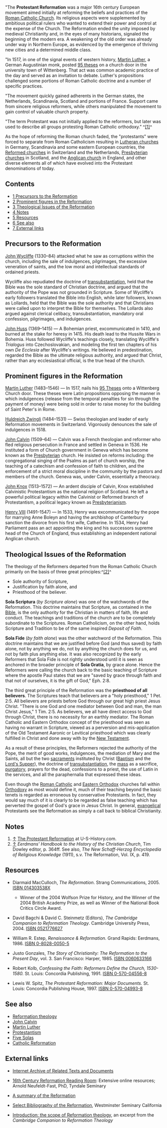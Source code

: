 "The **Protestant Reformation** was a major 16th century European
movement aimed initially at reforming the beliefs and practices of
the
[Roman Catholic Church](Roman_Catholic_Church "Roman Catholic Church").
Its religious aspects were supplemented by ambitious political
rulers who wanted to extend their power and control at the expense
of the Church. The Reformation ended the unity imposed by medieval
Christianity and, in the eyes of many historians, signaled the
beginning of the modern era. A weakening of the old order was
already under way in Northern Europe, as evidenced by the emergence
of thriving new cities and a determined middle class.

"In 1517, in one of the signal events of western history,
[Martin Luther](Martin_Luther "Martin Luther"), a German
Augustinian monk, posted [95 theses](95_Theses "95 Theses") on a
church door in the university town of Wittenberg. That act was
common academic practice of the day and served as an invitation to
debate. Luther's propositions challenged some portions of Roman
Catholic doctrine and a number of specific practices.

"The movement quickly gained adherents in the German states, the
Netherlands, Scandinavia, Scotland and portions of France. Support
came from sincere religious reformers, while others manipulated the
movement to gain control of valuable church property.

"The term Protestant was not initially applied to the reformers,
but later was used to describe all groups protesting Roman Catholic
orthodoxy." ^[[1]](#note-0)^

As the hope of reforming the Roman church faded, the "protestants"
were forced to separate from Roman Catholicism resulting in
[Lutheran churches](Lutheran "Lutheran") in Germany, Scandinavia
and some eastern European countries, the
[Reformed churches](Reformed_churches "Reformed churches") in
Switzerland and the Netherlands,
[Presbyterian churches](Presbyterian "Presbyterian") in Scotland,
and the [Anglican church](Anglicanism "Anglicanism") in England,
and other diverse elements all of which have evolved into the
Protestant denominations of today.

## Contents

-   [1 Precursors to the Reformation](#Precursors_to_the_Reformation)
-   [2 Prominent figures in the Reformation](#Prominent_figures_in_the_Reformation)
-   [3 Theological Issues of the Reformation](#Theological_Issues_of_the_Reformation)
-   [4 Notes](#Notes)
-   [5 Resources](#Resources)
-   [6 See also](#See_also)
-   [7 External links](#External_links)

## Precursors to the Reformation

[John Wycliffe](John_Wycliffe "John Wycliffe") (1330–84) attacked
what he saw as corruptions within the church, including the sale of
indulgences, pilgrimages, the excessive veneration of saints, and
the low moral and intellectual standards of ordained priests.

Wycliffe also repudiated the doctrine of
[transubstantiation](Transubstantiation "Transubstantiation"), held
that the Bible was the sole standard of Christian doctrine, and
argued that the authority of the Pope was not grounded in
Scripture. Some of Wycliffe's early followers translated the Bible
into English, while later followers, known as Lollards, held that
the Bible was the sole authority and that Christians were called
upon to interpret the Bible for themselves. The Lollards also
argued against clerical celibacy, transubstantiation, mandatory
oral confession, pilgrimages, and indulgences.

[John Huss](John_Huss "John Huss") (1369–1415) — A Bohemian priest,
excommunicated in 1410, and burned at the stake for heresy in 1415.
His death lead to the Hussite Wars in Bohemia. Huss followed
Wycliffe's teachings closely, translating Wycliffe's *Trialogus*
into Czechoslovakian, and modeling the first ten chapters of his
own *De Ecclesia* after Wycliffe's writings. He believed in
predestination, regarded the Bible as the ultimate religious
authority, and argued that Christ, rather than any ecclesiastical
official, is the true head of the church.

## Prominent figures in the Reformation

[Martin Luther](Martin_Luther "Martin Luther") (1483–1546) — In
1517, nails his [95 Theses](95_Theses "95 Theses") onto a
Wittenberg Church door. These theses were Latin propositions
opposing the manner in which indulgences (release from the temporal
penalties for sin through the payment of money) were being sold in
order to raise money for the building of Saint Peter's in Rome.

[Huldreich Zwingli](Huldreich_Zwingli "Huldreich Zwingli")
(1484–1531) — Swiss theologian and leader of early Reformation
movements in Switzerland. Vigorously denounces the sale of
indulgences in 1518.

[John Calvin](John_Calvin "John Calvin") (1509–64) — Calvin was a
French theologian and reformer who fled religious persecution in
France and settled in Geneva in 1536. He instituted a form of
Church government in Geneva which has become known as the
[Presbyterian](Presbyterian "Presbyterian") church. He insisted on
reforms including: the congregational singing of the Psalms as part
of church worship, the teaching of a catechism and confession of
faith to children, and the enforcement of a strict moral discipline
in the community by the pastors and members of the church. Geneva
was, under Calvin, essentially a theocracy.

[John Knox](John_Knox "John Knox") (1513–1572) — An ardent disciple
of Calvin, Knox established Calvinistic Protestantism as the
national religion of Scotland. He left a powerful political legacy
within the Calvinist or Reformed branch of Protestantism, a
political legacy known as
[Presbyterianism](Presbyterian "Presbyterian").

[Henry VIII](http://www.wikipedia.org/wiki/Henry_VIII "wikipedia:Henry VIII")
(1491–1547) — In 1533, Henry was excommunicated by the pope for
marrying Anne Boleyn and having the archbishop of Canterbury
sanction the divorce from his first wife, Catherine. In 1534, Henry
had Parliament pass an act appointing the king and his successors
supreme head of the Church of England, thus establishing an
independent national Anglican church.

## Theological Issues of the Reformation

The theology of the Reformers departed from the Roman Catholic
Church primarily on the basis of three great
principles:^[[2]](#note-Doyler364f)^

-   Sole authority of Scripture,
-   Justification by faith alone, and
-   Priesthood of the believer.

**Sola Scriptura** (*by Scripture alone*) was one of the watchwords
of the Reformation. This doctrine maintains that Scripture, as
contained in the [Bible](Bible "Bible"), is the only authority for
the Christian in matters of faith, life and conduct. The teachings
and traditions of the church are to be completely subordinate to
the Scriptures. Roman Catholicism, on the other hand, holds
Scripture and Tradition to be of the same inspired
*Deposit of Faith*.

**Sola Fide** (*by faith alone*) was the other watchword of the
Reformation. This doctrine maintains that we are justified before
God (and thus saved) by faith alone, not by anything we do, not by
anything the church does for us, and not by faith plus anything
else. It was also recognized by the early Reformers that Sola Fide
is not rightly understood until it is seen as anchored in the
broader principle of **Sola Gratia**, by grace alone. Hence the
Reformers were calling the church back to the basic teaching of
Scripture where the apostle Paul states that we are "saved by grace
through faith and that not of ourselves, it is the gift of God,"
Eph. 2:8.

The third great principle of the Reformation was the
**priesthood of all believers**. The Scriptures teach that
believers are a "holy priesthood," 1 Pet. 2:5. All believers are
priests before God through our great high priest Jesus Christ.
"There is one God and one mediator between God and man, the man
Christ Jesus," 1 Tim. 2:5. As believers, we all have direct access
to God through Christ, there is no necessity for an earthly
mediator. The Roman Catholic and Eastern Orthodox concept of the
priesthood was seen as having no warrant in Scripture, viewed as a
perversion and mis-application of the Old Testament Aaronic or
Levitical priesthood which was clearly fulfilled in Christ and done
away with by the [New Testament](New_Testament "New Testament").

As a result of these principles, the Reformers rejected the
authority of the Pope, the merit of good works, indulgences, the
mediation of Mary and the Saints, all but the two
[sacraments](Sacraments "Sacraments") instituted by Christ
([Baptism](Baptism "Baptism") and the
[Lord's Supper](Lord's_Supper "Lord's Supper")), the doctrine of
[transubstantiation](Transubstantiation "Transubstantiation"), the
[mass](Mass "Mass") as a sacrifice,
[purgatory](Purgatory "Purgatory"), prayers for the dead,
confessions to a priest, the use of Latin in the services, and all
the paraphernalia that expressed these ideas.

Even though the [Roman Catholic](Roman_Catholic "Roman Catholic")
and [Eastern Orthodox](Eastern_Orthodox "Eastern Orthodox")
churches fall within [Orthodoxy](Orthodox "Orthodox") as most would
define it, much of their teaching beyond the basic tenets is
regarded as erroneous by conservative Protestants. In fact, they
would say much of it is clearly to be regarded as false teaching
which has perverted the gospel of God's grace in Jesus Christ. In
general, [evangelical](Evangelicalism "Evangelicalism") Protestants
see the Reformation as simply a call back to biblical
Christianity.

## Notes

1.  [↑](#ref-0)
    [The Protestant Reformation](http://www.u-s-history.com/pages/h1136.html)
    at U-S-History.com.
2.  [↑](#ref-Doyler364f_0)
    *Eerdmans' Handbook to the History of the Christian Church*, Tim
    Dowley editor, p. 364ff. See also,
    *The New Schaff-Herzog Encyclopedia of Religious Knowledge* (1911),
    s.v. The Reformation, Vol. IX, p. 419.

## Resources

-   Diarmaid MacCulloch, *The Reformation*. Strang Communications,
    2005.
    [ISBN 014303538X](http://www.theopedia.com/Special:BookSources/014303538X)
    -   Winner of the 2004 Wolfson Prize for History, and the Winner of
        the 2004 British Academy Prize, as well as Winner of the National
        Book Critics Circle Award.

-   David Bagchi & David C. Steinmetz (Editors),
    *The Cambridge Companion to Reformation Theology*. Cambridge
    University Press, 2004.
    [ISBN 0521776627](http://www.theopedia.com/Special:BookSources/0521776627)
-   William R. Estep, *Renaissance & Reformation.* Grand Rapids:
    Eerdmans, 1986.
    [ISBN 0-8028-0050-5](http://www.theopedia.com/Special:BookSources/0802800505)
-   Justo Gonzales,
    *The Story of Christianity: The Reformation to the Present Day*,
    vol. 3. San Francisco: Harper, 1985.
    [ISBN 0060633166](http://www.theopedia.com/Special:BookSources/0060633166)
-   Robert Kolb,
    *Confessing the Faith: Reformers Define the Church, 1530-1580.* St.
    Louis: Concordia Publishing, 1991.
    [ISBN 0-570-04556-8](http://www.theopedia.com/Special:BookSources/0570045568)
-   Lewis W. Spitz, *The Protestant Reformation: Major Documents.*
    St. Louis: Concordia Publishing House, 1997.
    [ISBN 0-570-04993-8](http://www.theopedia.com/Special:BookSources/0570049938)

## See also

-   [Reformation theology](Reformation_theology "Reformation theology")
-   [John Calvin](John_Calvin "John Calvin")
-   [Martin Luther](Martin_Luther "Martin Luther")
-   [Protestantism](Protestantism "Protestantism")
-   [Five Solas](Five_Solas "Five Solas")
-   [Catholic Reformation](Catholic_Reformation "Catholic Reformation")

## External links

-   [Internet Archive of Related Texts and Documents](http://history.hanover.edu/early/prot.html)

-   [16th Century Reformation Reading Room](http://www.tyndale.ca/seminary/mtsmodular/reading-rooms/history/16th-century):
    Extensive online resources; Arnold Neufeldt-Fast, PhD, Tyndale
    Seminary
-   [A summary of the Reformation](http://www.lepg.org/religion.htm)
-   [Select Bibliography of the Reformation](http://www.wscal.edu/clark/refbibliography.php),
    Westminster Seminary California
-   [Introduction: the scope of Reformation theology](http://assets.cambridge.org/052177/2249/excerpt/0521772249_excerpt.htm),
    an excerpt from the *Cambridge Companion to Reformation Theology*



